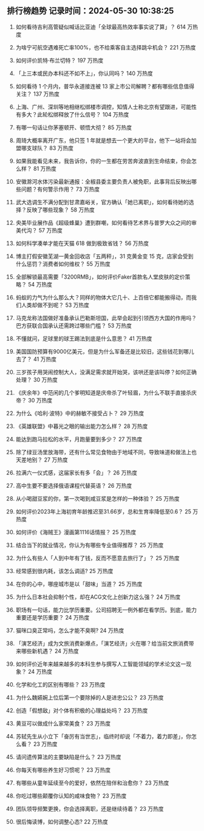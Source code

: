 
## 排行榜趋势 记录时间：2024-05-30 10:38:25
  
  1. 如何看待吉利高管疑似喊话比亚迪「全球最高热效率事实说了算」？ 614 万热度
    
  2. 为啥宁可航空遇难死亡率100%，也不给乘客自主选择跳伞机会？ 221 万热度
    
  3. 如何评价凯特·布兰切特？ 197 万热度
    
  4. 「上三本或民办本科还不如不上」，你认同吗？ 140 万热度
    
  5. 如何看待 1 个月内，普华永道接连被 13 家上市公司解聘？都有哪些信息值得关注？ 137 万热度
    
  6. 上海、广州、深圳等地相继松绑楼市调控，知情人士称北京有望跟进，可能性有多大？此轮松绑释放了什么信号？ 104 万热度
    
  7. 有哪一句话让你茅塞顿开、顿悟大彻？ 85 万热度
    
  8. 周琦大概率离开广东，他只签 1 年就是想去一个更大的平台，他下一站将会加盟哪支球队？ 83 万热度
    
  9. 如果我能看见未来，我告诉你，你的一生都在劳苦奔波直到生命结束，你会怎么样？ 81 万热度
    
  10. 安徽滁河水体污染最新通报：全椒县委主要负责人被免职，此事背后反映出哪些问题？有何警示作用？ 73 万热度
    
  11. 武大选调生不满分配到甘肃嘉峪关，官方确认「她已离职」，如何看待她的选择？反映了哪些现象？ 58 万热度
    
  12. 央美毕业展作品《超级蜂巢》遭到群嘲，如何看待艺术界与普罗大众之间的审美代沟？ 57 万热度
    
  13. 如何科学凑单才能在天猫 618 做到极致省钱？ 56 万热度
    
  14. 博主打假安徽芜湖一黄金回收店「五两秤」，31 克黄金变 15 克，店家会受到什么惩罚？消费者如何维权？ 55 万热度
    
  15. 全部解锁最高需要「3200RMB」，如何评价Faker首款名人堂皮肤的定价策略？ 54 万热度
    
  16. 蚂蚁的力气为什么那么大？同样的物体大它几十、上百倍它都能搬得动，而我们人类却做不到呢？ 53 万热度
    
  17. 马克龙称法国做好准备承认巴勒斯坦国，此举会起到引领西方大国的作用吗？巴方获联合国承认还需跨过哪些门槛？ 53 万热度
    
  18. 不懂就问，足球里的球王踢法到底是什么意思？ 41 万热度
    
  19. 美国国防预算有9000亿美元，但是为什么军备还是比较旧，这些钱花到哪儿去了？ 41 万热度
    
  20. 三岁孩子用哭闹控制大人，没满足需求就开始哭，该哄还是该叫停？如何正确处理？ 30 万热度
    
  21. 《庆余年》中范闲的几个爹明知道是庆帝杀了叶轻眉，为什么不联手直接杀庆帝？ 30 万热度
    
  22. 为什么《哈利·波特》中的赫敏不接受占卜？ 29 万热度
    
  23. 《英雄联盟》中暮光之眼的输出能力怎么样？ 28 万热度
    
  24. 能达到跑马拉松的水平，月跑量要到多少？ 27 万热度
    
  25. 除了绿豆汤里放海带，还有什么常见食物由于地域不同，导致味道和做法上也天差地别？ 27 万热度
    
  26. 拉满六一仪式感，这届家长有多「会」？ 26 万热度
    
  27. 高中生要不要选择俄语课程代替英语？ 26 万热度
    
  28. 从小喝甜豆浆的你，第一次喝到咸豆浆是怎样的一种体验？ 25 万热度
    
  29. 如何评价2023年上海初育年龄推迟至31.66岁，总和生育率降低至0.6？ 25 万热度
    
  30. 如何评价《海贼王》漫画第1116话情报？ 25 万热度
    
  31. 结合当下的就业情况，你认为有哪些专业值得推荐？ 25 万热度
    
  32. 为什么有些人「人到中年有了钱，反而不愿意去旅行了」？ 25 万热度
    
  33. 经常感到很内耗，该怎么调适? 25 万热度
    
  34. 在你的心中，哪座城市是以「甜味」当道？ 25 万热度
    
  35. 为什么日本社会抑制个性，却在ACG文化上创新力这么强？ 24 万热度
    
  36. 职场有一句话，能力比学历重要。公司招聘无一例外都在看学历。到底，能力重要还是学历重要？ 24 万热度
    
  37. 猫咪口臭正常吗，怎么才能不臭啊? 24 万热度
    
  38. 「演艺经济」成为文旅消费新爆点，「演艺经济」火在哪？给当前文旅消费带来哪些新机遇？ 24 万热度
    
  39. 如何评价近年来越来越多的本科生参与撰写人工智能领域的学术论文这一现象？ 24 万热度
    
  40. 化学和化工的区别有哪些？ 23 万热度
    
  41. 为什么魏嬿婉上位后第一个要除掉的人是进忠公公？ 23 万热度
    
  42. 创造「假想敌」对个体有积极的心理益处吗？ 23 万热度
    
  43. 黄豆可以做成什么家常美食？ 23 万热度
    
  44. 苏轼先生从小立下「奋厉有当世志」，临终时却说「不着力，着力即差」，你怎么看？ 23 万热度
    
  45. 请问遗传算法的主要缺陷是什么？ 23 万热度
    
  46. 你每天有哪些养生好习惯呢？ 23 万热度
    
  47. 有哪些从童年延续至今的爱好，依然在陪伴和治愈你？ 23 万热度
    
  48. 你吃过哪些颠覆你认知的咸味食物？ 23 万热度
    
  49. 团队领导频繁更换，你会选择离职，还是继续待着？ 23 万热度
    
  50. 很后悔读博，如何调整心态? 22 万热度
    